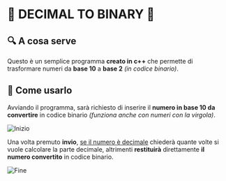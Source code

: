 # 💯 DECIMAL TO BINARY 🔢

## 🔍 A cosa serve
Questo è un semplice programma **creato in c++** che permette di trasformare numeri da **base 10** a **base 2** *(in codice binario)*.

## 🤔 Come usarlo 
Avviando il programma, sarà richiesto di inserire il **numero in base 10 da convertire** in codice binario *(funziona anche con numeri con la virgola)*.

![Inizio](https://i.imgur.com/GdgAGNH.png)

Una volta premuto **invio**, <span style="text-decoration: underline">se il numero è decimale</span> chiederà quante volte si vuole calcolare la parte decimale, altrimenti **restituirà** direttamente **il numero convertito** in codice binario.

![Fine](https://i.imgur.com/PChRGmL.png)